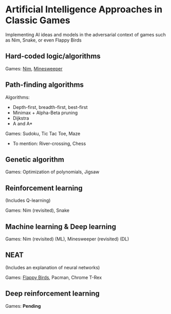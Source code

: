 # Artificial Intelligence Approaches in Classic Games
 Implementing AI ideas and models in the adversarial context of games such as
 Nim, Snake, or even Flappy Birds
 
 ## Hard-coded logic/algorithms
 Games: [Nim](https://github.com/KrisNguyen135/AI-Approaches/tree/master/HardCoded/Nim),
 [Minesweeper](https://github.com/KrisNguyen135/AI-Approaches/tree/master/HardCoded/MineSweeper)
 
 ## Path-finding algorithms
 Algorithms:
 - Depth-first, breadth-first, best-first
 - Minimax + Alpha-Beta pruning
 - Dijkstra
 - A and A*
 
 Games: Sudoku, Tic Tac Toe, Maze
 - To mention: River-crossing, Chess
 
 ## Genetic algorithm
 Games: Optimization of polynomials, Jigsaw
 
 ## Reinforcement learning
 (Includes Q-learning)
 
 Games: Nim (revisited), Snake
 
 ## Machine learning & Deep learning
 Games: Nim (revisited) (ML), Minesweeper (revisited) (DL)
 
 ## NEAT
 (Includes an explanation of neural networks)
 
 Games: [Flappy Birds](https://github.com/KrisNguyen135/AI-Approaches/tree/master/NEAT/Flappy),
 Pacman, Chrome T-Rex
 
 ## Deep reinforcement learning
 Games: **Pending**
 
